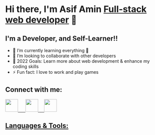<h1>Hi there, I'm Asif Amin <a href="https://asifaminisonline.github.io/portfolio_website/">Full-stack web developer</a> 👋</h1>
<h2>I'm a Developer, and Self-Learner!!</h2>
<ul>
  <li>🌱 I’m currently learning everything 🤣</li>
  <li>👯 I’m looking to collaborate with other developers</li>
  <li>🥅 2022 Goals: Learn more about web development & enhance my coding skills</li>
  <li>⚡ Fun fact: I love to work and play games</li>
</ul>

<h2>Connect with me:</h2>
<p>
<a href="https://github.com/asifaminisonline"> <img src= "https://camo.githubusercontent.com/61bdd2e32559622456274c196b0e3d8e1902895c74766d031c5a7df91b1d86a2/68747470733a2f2f63646e2e6a7364656c6976722e6e65742f6e706d2f73696d706c652d69636f6e734076362f69636f6e732f6769746875622e737667" style="width:40px; height:40px;">
<a href="https://www.linkedin.com/in/asif-amin-723680251/">&nbsp&nbsp&nbsp&nbsp <img src= "https://camo.githubusercontent.com/9daae3dd5ec04b691eca3b0c17b90026308e0432f93f7b981d2710cdaa82557a/68747470733a2f2f63646e2e6a7364656c6976722e6e65742f6e706d2f73696d706c652d69636f6e734076362f69636f6e732f6c696e6b6564696e2e737667" style="width:40px; height:40px;">
<a href="https://twitter.com/AminAmi53306702"> &nbsp&nbsp&nbsp&nbsp<img src= "https://camo.githubusercontent.com/78177033dd771aae36f0c5924e15c067e603910458a6e944afb19a2c8e63a470/68747470733a2f2f63646e2e6a7364656c6976722e6e65742f6e706d2f73696d706c652d69636f6e734076362f69636f6e732f747769747465722e737667" style="width:40px; height:40px;">
</p>  
  
<h2>Languages & Tools:</h2>  
  
  
  
